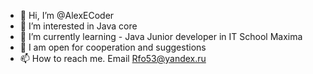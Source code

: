 - 👋 Hi, I’m @AlexECoder
- 👀 I’m interested in Java core
- 🌱 I’m currently learning - Java Junior developer in IT School Maxima
- 💞️ I am open for cooperation and suggestions
- 📫 How to reach me. Email Rfo53@yandex.ru


<!---
AlexECoder/AlexECoder is a ✨ special ✨ repository because its `README.md` (this file) appears on your GitHub profile.
You can click the Preview link to take a look at your changes.
--->
